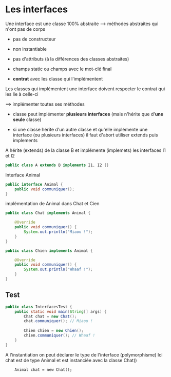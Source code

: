 # Les interfaces

Une interface est une classe 100% abstraite --> méthodes abstraites qui n'ont pas de corps

- pas de constructeur 

- non instantiable

- pas d'attributs (à la différences des classes abstraites)

- champs static ou champs avec le mot-clé final

- **contrat** avec les classe qui l'implémentent

Les classes qui implémentent une interface doivent respecter le contrat qui les lie à celle-ci

==> implémenter toutes ses méthodes

- classe peut implémenter **plusieurs interfaces** (mais n'hérite que d'**une seule** classe)

- si une classe hérite d'un autre classe et qu'elle implémente une interface (ou plusieurs interfaces)
  il faut d'abort utiliser extends puis implements
  
A hérite (extends) de la classe B et implémente (implemets) les interfaces I1 et I2
  
````java
public class A extends B implements I1, I2 {} 
````

Interface Animal

````java
public interface Animal {
	public void communiquer();
}
````

implémentation de Animal dans Chat et Cien


````java
public class Chat implements Animal {

	@Override
	public void communiquer() {
		System.out.println("Miaou !");
	}
}
````

````java
public class Chien implements Animal {

	@Override
	public void communiquer() {
		System.out.println("Whaaf !");
	}
}
````

## Test

````java
public class InterfacesTest {
	public static void main(String[] args) {
		Chat chat = new Chat();
		chat.communiquer(); // Miaou !
		
		Chien chien = new Chien();
		chien.communiquer(); // Whaaf !		
	}
}
````

A l'instantiation on peut déclarer le type de l'interface (polymorphisme)
Ici chat est de type Animal et est instanciée avec la classe Chat()

````jav
	Animal chat = new Chat();
````

